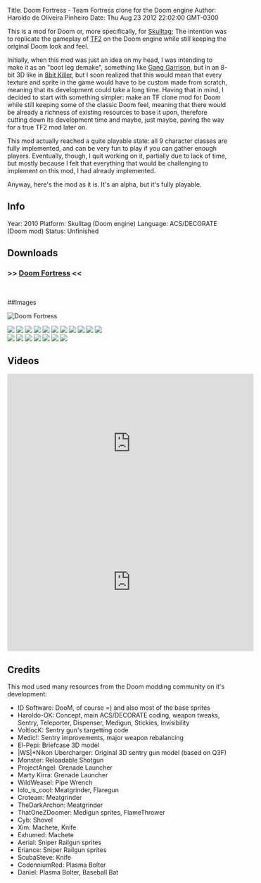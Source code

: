 Title: Doom Fortress - Team Fortress clone for the Doom engine
Author: Haroldo de Oliveira Pinheiro
Date: Thu Aug 23 2012 22:02:00 GMT-0300

This is a mod for Doom or, more specifically, for [Skulltag]; The intention was to replicate the gameplay of [TF2] on the Doom engine while still keeping the original Doom look and feel.

Initially, when this mod was just an idea on my head, I was intending to make it as an "boot leg demake", something like [Gang Garrison], but in an 8-bit 3D like in [8bit Killer], but I soon realized that this would mean that every texture and sprite in the game would have to be custom made from scratch, meaning that its development could take a long time. Having that in mind, I decided to start with something simpler: make an TF clone mod for Doom while still keeping some of the classic Doom feel, meaning that there would be already a richness of existing resources to base it upon, therefore cutting down its development time and maybe, just maybe, paving the way for a true TF2 mod later on. 

This mod actually reached a quite playable state: all 9 character classes are fully implemented, and can be very fun to play if you can gather enough players. Eventually, though, I quit working on it, partially due to lack of time, but mostly because I felt that everything that would be challenging to implement on this mod, I had already implemented.

Anyway, here's the mod as it is. It's an alpha, but it's fully playable.

## Info
Year: 2010
Platform: Skulltag (Doom engine)
Language: ACS/DECORATE (Doom mod)
Status: Unfinished

## Downloads
### >> [Doom Fortress](/downloads/doomfortress.alpha.r112.zip "Download Doom Fortress") <<
<br>

##Images

![Doom Fortress](/doom-fortress-skulltag-mod/DF-Logo.png)

<div class="ContentFlow">
	<div class="flow">
		<img class="item" src="/doom-fortress-skulltag-mod/CMD0A1.png" />
		<img class="item" src="/doom-fortress-skulltag-mod/COMMA1.png" />
		<img class="item" src="/doom-fortress-skulltag-mod/COWBA1.png" />
		<img class="item" src="/doom-fortress-skulltag-mod/D64GA1.png" />
		<img class="item" src="/doom-fortress-skulltag-mod/DEMOA1.png" />
		<img class="item" src="/doom-fortress-skulltag-mod/GO99A1.png" />
		<img class="item" src="/doom-fortress-skulltag-mod/GUNRA1.png" />
		<img class="item" src="/doom-fortress-skulltag-mod/MEDCA1.png" />
		<img class="item" src="/doom-fortress-skulltag-mod/SYNAA1.png" />	
		<img class="item" src="/doom-fortress-skulltag-mod/Sentry2.png" />
		<img class="item" src="/doom-fortress-skulltag-mod/Sentry3.png" />
	</div>
</div>

<div class="ContentFlow">
	<div class="flow">
		<img class="item" src="/doom-fortress-skulltag-mod/Screenshot_Doom_20100322_200048.png" />
		<img class="item" src="/doom-fortress-skulltag-mod/Screenshot_Doom_20100322_200103.png" />
		<img class="item" src="/doom-fortress-skulltag-mod/Screenshot_Doom_20100327_001559.png" />
		<img class="item" src="/doom-fortress-skulltag-mod/Screenshot_Doom_20100327_001608.png" />
		<img class="item" src="/doom-fortress-skulltag-mod/Screenshot_Doom_20100404_182254.png" />
		<img class="item" src="/doom-fortress-skulltag-mod/Screenshot_Doom_20100404_182256.png" />
		<img class="item" src="/doom-fortress-skulltag-mod/Screenshot_Doom_20100404_182528.png" />
	</div>
</div>

## Videos

<iframe width="560" height="315" src="http://www.youtube.com/embed/h5DQVS2sSmI" frameborder="0"> </iframe>
<iframe width="560" height="315" src="http://www.youtube.com/embed/EguSCAzoBcE" frameborder="0"> </iframe>

## Credits

This mod used many resources from the Doom modding community on it's development:

* ID Software: DooM, of course =) and also most of the base sprites
* Haroldo-OK: Concept, main ACS/DECORATE coding, weapon tweaks, Sentry, Teleporter, Dispenser, Medigun, Stickies, Invisibility
* VoltlocK: Sentry gun's targetting code
* Medic!: Sentry improvements, major weapon rebalancing
* El-Pepi: Briefcase 3D model
* |WS|*Nikon Ubercharger: Original 3D sentry gun model (based on Q3F)
* Monster: Reloadable Shotgun
* ProjectAngel: Grenade Launcher
* Marty Kirra: Grenade Launcher
* WildWeasel: Pipe Wrench
* lolo_is_cool: Meatgrinder, Flaregun
* Croteam: Meatgrinder
* TheDarkArchon: Meatgrinder
* ThatOneZDoomer: Medigun sprites, FlameThrower
* Cyb: Shovel
* Xim: Machete, Knife
* Exhumed: Machete
* Aerial: Sniper Railgun sprites
* Eriance: Sniper Railgun sprites
* ScubaSteve: Knife
* CodenniumRed: Plasma Bolter
* Daniel: Plasma Bolter, Baseball Bat


[Skulltag]: http://www.skulltag.com/
[Gang Garrison]: http://ganggarrison.com/
[8bit Killer]: http://www.locomalito.com/8bit_killer.php
[TF2]: http://www.teamfortress.com/